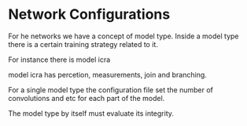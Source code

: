 Network Configurations
======================


For he networks we have a concept of model type.
Inside a model type there is a certain training strategy related to it.

For instance there is model icra

model icra has percetion, measurements, join and branching.

For a single model type the configuration file set the number of convolutions
and etc for each part of the model.

The model type by itself must evaluate its integrity.